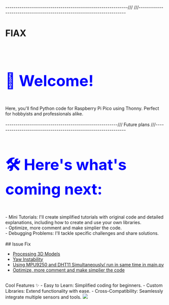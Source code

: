 ------------------------------------------------------------/// ///-----------------------------------------------------------------------
# FIAX
<br>
<h1 style="font-size: 48px; color: blue;">🚀 Welcome!</h1>
<br>
  Here, you'll find Python code for Raspberry Pi Pico using Thonny. Perfect for hobbyists and professionals alike.
<br>

<br>
-------------------------------------------------------/// Future plans ///---------------------------------------------------------------
<br>
<h1 style="font-size: 48px; color: blue;">🛠️ Here's what's coming next:</h1>
<br>
- Mini Tutorials:
I'll create simplified tutorials with original code and detailed explanations, including how to create and use your own libraries.<br>
- Optimize, more comment and make simplier the code.<br>
- Debugging Problems:
I'll tackle specific challenges and share solutions.
<br>
<br>
## Issue Fix

- [Processing 3D Models](#processing-3d-models)
- [Yaw Instability](#yaw-instability)
- [Using MPU9250 and DHT11 Simultaneously/ run in same time in main.py](#Using-MPU9250-and-DHT11-Simultaneously/-run-in-same-time-in-main.py)
- [Optimize, more comment and make simplier the code](#Optimize,-more-comment-and-make-simplier-the-code)
<br>
Cool Features ✨
- Easy to Learn: Simplified coding for beginners.
- Custom Libraries: Extend functionality with ease.
- Cross-Compatibility: Seamlessly integrate multiple sensors and tools.


<img src="https://t.bkit.co/w_68239f8e762ab.gif" />
